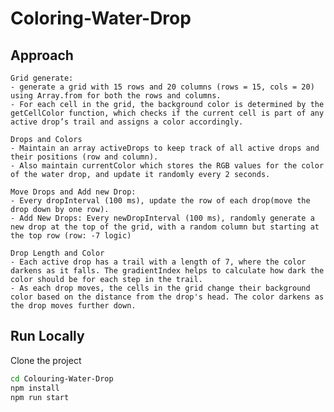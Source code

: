 # Coloring-Water-Drop
## Approach

    Grid generate:
    - generate a grid with 15 rows and 20 columns (rows = 15, cols = 20) using Array.from for both the rows and columns.
    - For each cell in the grid, the background color is determined by the getCellColor function, which checks if the current cell is part of any active drop’s trail and assigns a color accordingly.

    Drops and Colors
    - Maintain an array activeDrops to keep track of all active drops and their positions (row and column).
    - Also maintain currentColor which stores the RGB values for the color of the water drop, and update it randomly every 2 seconds.

    Move Drops and Add new Drop: 
    - Every dropInterval (100 ms), update the row of each drop(move the drop down by one row).
    - Add New Drops: Every newDropInterval (100 ms), randomly generate a new drop at the top of the grid, with a random column but starting at the top row (row: -7 logic)

    Drop Length and Color
    - Each active drop has a trail with a length of 7, where the color darkens as it falls. The gradientIndex helps to calculate how dark the color should be for each step in the trail.
    - As each drop moves, the cells in the grid change their background color based on the distance from the drop's head. The color darkens as the drop moves further down.
## Run Locally

Clone the project

```bash
cd Colouring-Water-Drop
npm install
npm run start
```

